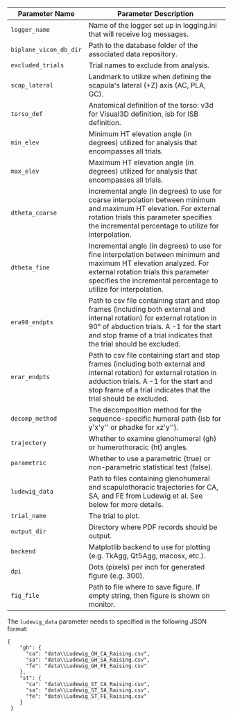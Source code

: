 | Parameter Name       | Parameter Description                                        |
| -------------------- | ------------------------------------------------------------ |
| `logger_name`        | Name of the logger set up in logging.ini that will receive log messages. |
| `biplane_vicon_db_dir` | Path to the database folder of the associated data repository. |
| `excluded_trials`      | Trial names to exclude from analysis.                        |
| `scap_lateral`     | Landmark to utilize when defining the scapula's lateral (+Z) axis (AC, PLA, GC). |
| `torso_def`        | Anatomical definition of the torso: v3d for Visual3D definition, isb for ISB definition. |
| `min_elev`         | Minimum HT elevation angle (in degrees) utilized for analysis that encompasses all trials. |
| `max_elev`         | Maximum HT elevation angle (in degrees) utilized for analysis that encompasses all trials. |
| `dtheta_coarse`    | Incremental angle (in degrees) to use for coarse interpolation between minimum and maximum HT elevation. For external rotation trials this parameter specifies the incremental percentage to utilize for interpolation. |
| `dtheta_fine`      | Incremental angle (in degrees) to use for fine interpolation between minimum and maximum HT elevation analyzed. For external rotation trials this parameter specifies the incremental percentage to utilize for interpolation. |
| `era90_endpts`     | Path to csv file containing start and stop frames (including both external and internal rotation) for external rotation in 90&deg; of abduction trials. A -1 for the start and stop frame of a trial indicates that the trial should be excluded. |
| `erar_endpts`      | Path to csv file containing start and stop frames (including both external and internal rotation) for external rotation in adduction trials. A -1 for the start and stop frame of a trial indicates that the trial should be excluded. |
| `decomp_method`    | The decomposition method for the sequence-specific humeral path (isb for y'x'y'' or phadke for xz'y''). |
| `trajectory`       | Whether to examine glenohumeral (gh) or humerothoracic (ht) angles. |
| `parametric`       | Whether to use a parametric (true) or non-parametric statistical test (false). |
| `ludewig_data`     | Path to files containing glenohumeral and scapulothoracic trajectories for CA, SA, and FE from Ludewig et al. See below for more details. |
| `trial_name`       | The trial to plot.                                           |
| `output_dir`       | Directory where PDF records should be output.                |
| `backend`          | Matplotlib backend to use for plotting (e.g. TkAgg, Qt5Agg, macosx, etc.). |
| `dpi`              | Dots (pixels) per inch for generated figure (e.g. 300).     |
| `fig_file`         | Path to file where to save figure. If empty string, then figure is shown on monitor. |

The `ludewig_data` parameter needs to specified in the following JSON format:

```
{
    "gh": {
      "ca": "data\\Ludewig_GH_CA_Raising.csv",
      "sa": "data\\Ludewig_GH_SA_Raising.csv",
      "fe": "data\\Ludewig_GH_FE_Raising.csv"
    },
    "st": {
      "ca": "data\\Ludewig_ST_CA_Raising.csv",
      "sa": "data\\Ludewig_ST_SA_Raising.csv",
      "fe": "data\\Ludewig_ST_FE_Raising.csv"
    }
 }
```

